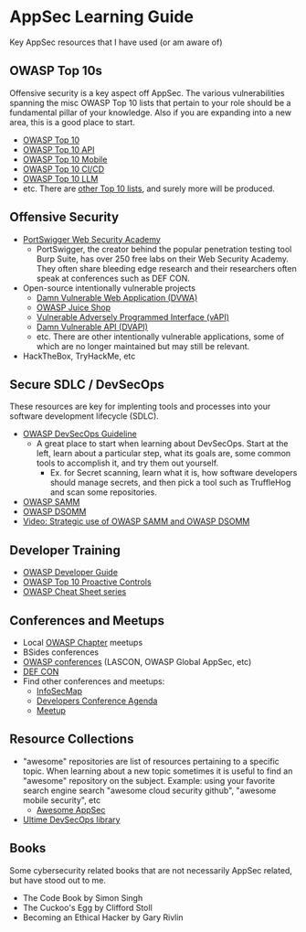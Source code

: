 # AppSec Learning Guide

Key AppSec resources that I have used (or am aware of)

## OWASP Top 10s

Offensive security is a key aspect off AppSec. The various vulnerabilities spanning the misc OWASP Top 10 lists that pertain to your role should be a fundamental pillar of your knowledge. Also if you are expanding into a new area, this is a good place to start.

- [OWASP Top 10](https://owasp.org/www-project-top-ten/)
- [OWASP Top 10 API](https://owasp.org/www-project-api-security/)
- [OWASP Top 10 Mobile](https://owasp.org/www-project-mobile-top-10/)
- [OWASP Top 10 CI/CD](https://owasp.org/www-project-top-10-ci-cd-security-risks/)
- [OWASP Top 10 LLM](https://owasp.org/www-project-top-10-for-large-language-model-applications/)
- etc. There are [other Top 10 lists](https://owasp.org/search/?searchString=top+10), and surely more will be produced.

## Offensive Security

- [PortSwigger Web Security Academy](https://portswigger.net/web-security)
	- PortSwigger, the creator behind the popular penetration testing tool Burp Suite, has over 250 free labs on their Web Security Academy. They often share bleeding edge research and their researchers often speak at conferences such as DEF CON.
- Open-source intentionally vulnerable projects
	- [Damn Vulnerable Web Application (DVWA)](https://github.com/digininja/DVWA)
	- [OWASP Juice Shop](https://github.com/juice-shop/juice-shop)
	- [Vulnerable Adversely Programmed Interface (vAPI)](https://github.com/roottusk/vapi)
	- [Damn Vulnerable API (DVAPI)](https://github.com/payatu/DVAPI)
	- etc. There are other intentionally vulnerable applications, some of which are no longer maintained but may still be relevant.
- HackTheBox, TryHackMe, etc

## Secure SDLC / DevSecOps

These resources are key for implenting tools and processes into your software development lifecycle (SDLC).

- [OWASP DevSecOps Guideline](https://owasp.org/www-project-devsecops-guideline/)
	- A great place to start when learning about DevSecOps. Start at the left, learn about a particular step, what its goals are, some common tools to accomplish it, and try them out yourself.
		- Ex. for Secret scanning, learn what it is, how software developers should manage secrets, and then pick a tool such as TruffleHog and scan some repositories.
- [OWASP SAMM](https://owaspsamm.org/model/)
- [OWASP DSOMM](https://dsomm.owasp.org/)
- [Video: Strategic use of OWASP SAMM and OWASP DSOMM](https://www.youtube.com/watch?v=MIzENOyylZI)

##  Developer Training

- [OWASP Developer Guide](https://devguide.owasp.org/)
- [OWASP Top 10 Proactive Controls](https://top10proactive.owasp.org/)
- [OWASP Cheat Sheet series](https://cheatsheetseries.owasp.org/)

## Conferences and Meetups

- Local [OWASP Chapter](https://owasp.org/chapters/) meetups
- BSides conferences
- [OWASP conferences](https://owasp.org/events/) (LASCON, OWASP Global AppSec, etc)
- [DEF CON](https://defcon.org/)
- Find other conferences and meetups:
	- [InfoSecMap](https://infosecmap.com/)
	- [Developers Conference Agenda](https://developers.events/#/2025/calendar)
	- [Meetup](https://www.meetup.com/)

## Resource Collections

- "awesome" repositories are list of resources pertaining to a specific topic. When learning about a new topic sometimes it is useful to find an "awesome" repository on the subject. Example: using your favorite search engine search "awesome cloud security github", "awesome mobile security", etc
	- [Awesome AppSec](https://github.com/paragonie/awesome-appsec)
- [Ultime DevSecOps library](https://github.com/sottlmarek/DevSecOps)

## Books

Some cybersecurity related books that are not necessarily AppSec related, but have stood out to me.

- The Code Book by Simon Singh
- The Cuckoo's Egg by Clifford Stoll
- Becoming an Ethical Hacker by Gary Rivlin
